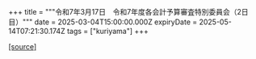 +++
title = """令和7年3月17日　令和7年度各会計予算審査特別委員会（2日目）"""
date = 2025-03-04T15:00:00.000Z
expiryDate = 2025-05-14T07:21:30.174Z
tags = ["kuriyama"]
+++


[[source]](https://www.town.kuriyama.hokkaido.jp/site/gikai/30678.html)
